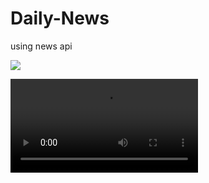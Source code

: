 # Daily-News 
<p>using news api</p>

<img src="https://user-images.githubusercontent.com/69726226/149157190-9aaa2721-9b8a-465c-b55c-718dc06db967.png"></img>

<video src="https://user-images.githubusercontent.com/69726226/149161652-ebb2e2dd-ebbd-4c7d-bc4b-fe26e4ff3239.mp4"></video>
